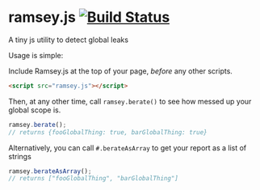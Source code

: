 ramsey.js [![Build Status](https://travis-ci.org/bwiklund/ramsey.js.png)](https://travis-ci.org/bwiklund/ramsey.js)
=============

A tiny js utility to detect global leaks

Usage is simple:

Include Ramsey.js at the top of your page, _before_ any other scripts.

```html
<script src="ramsey.js"></script>
```

Then, at any other time, call `ramsey.berate()` to see how messed up your global scope is.

```javascript
ramsey.berate();
// returns {fooGlobalThing: true, barGlobalThing: true}
```

Alternatively, you can call `#.berateAsArray` to get your report as a list of strings

```javascript
ramsey.berateAsArray();
// returns ["fooGlobalThing", "barGlobalThing"]
```